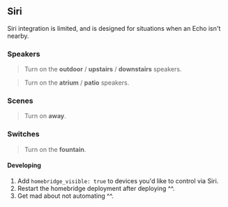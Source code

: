 ## Siri

Siri integration is limited, and is designed for situations when an Echo isn't nearby.

### Speakers

> Turn on the **outdoor** / **upstairs** / **downstairs** speakers.

> Turn on the **atrium** / **patio** speakers.

### Scenes

> Turn on **away**.

### Switches

> Turn on the **fountain**.

#### Developing

1. Add `homebridge_visible: true` to devices you'd like to control via Siri.
2. Restart the homebridge deployment after deploying ^^.
3. Get mad about not automating ^^.
